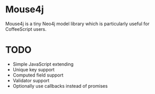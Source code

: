 # Mouse4j
Mouse4j is a tiny Neo4j model library which is particularly useful for CoffeeScript users.

# TODO
* Simple JavaScript extending
* Unique key support
* Computed field support
* Validator support
* Optionally use callbacks instead of promises
